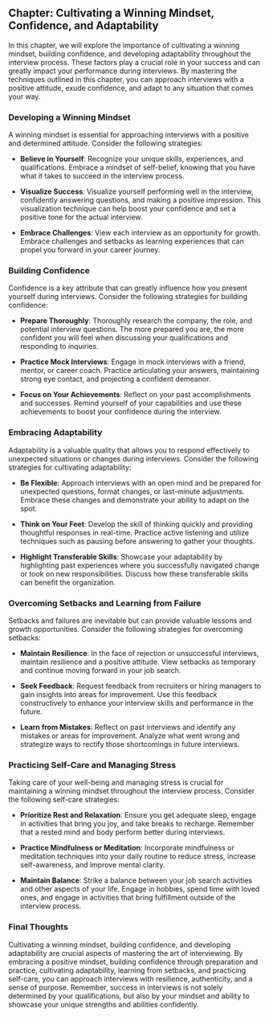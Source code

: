 Chapter: Cultivating a Winning Mindset, Confidence, and Adaptability
--------------------------------------------------------------------

In this chapter, we will explore the importance of cultivating a winning mindset, building confidence, and developing adaptability throughout the interview process. These factors play a crucial role in your success and can greatly impact your performance during interviews. By mastering the techniques outlined in this chapter, you can approach interviews with a positive attitude, exude confidence, and adapt to any situation that comes your way.

### Developing a Winning Mindset

A winning mindset is essential for approaching interviews with a positive and determined attitude. Consider the following strategies:

* **Believe in Yourself**: Recognize your unique skills, experiences, and qualifications. Embrace a mindset of self-belief, knowing that you have what it takes to succeed in the interview process.

* **Visualize Success**: Visualize yourself performing well in the interview, confidently answering questions, and making a positive impression. This visualization technique can help boost your confidence and set a positive tone for the actual interview.

* **Embrace Challenges**: View each interview as an opportunity for growth. Embrace challenges and setbacks as learning experiences that can propel you forward in your career journey.

### Building Confidence

Confidence is a key attribute that can greatly influence how you present yourself during interviews. Consider the following strategies for building confidence:

* **Prepare Thoroughly**: Thoroughly research the company, the role, and potential interview questions. The more prepared you are, the more confident you will feel when discussing your qualifications and responding to inquiries.

* **Practice Mock Interviews**: Engage in mock interviews with a friend, mentor, or career coach. Practice articulating your answers, maintaining strong eye contact, and projecting a confident demeanor.

* **Focus on Your Achievements**: Reflect on your past accomplishments and successes. Remind yourself of your capabilities and use these achievements to boost your confidence during the interview.

### Embracing Adaptability

Adaptability is a valuable quality that allows you to respond effectively to unexpected situations or changes during interviews. Consider the following strategies for cultivating adaptability:

* **Be Flexible**: Approach interviews with an open mind and be prepared for unexpected questions, format changes, or last-minute adjustments. Embrace these changes and demonstrate your ability to adapt on the spot.

* **Think on Your Feet**: Develop the skill of thinking quickly and providing thoughtful responses in real-time. Practice active listening and utilize techniques such as pausing before answering to gather your thoughts.

* **Highlight Transferable Skills**: Showcase your adaptability by highlighting past experiences where you successfully navigated change or took on new responsibilities. Discuss how these transferable skills can benefit the organization.

### Overcoming Setbacks and Learning from Failure

Setbacks and failures are inevitable but can provide valuable lessons and growth opportunities. Consider the following strategies for overcoming setbacks:

* **Maintain Resilience**: In the face of rejection or unsuccessful interviews, maintain resilience and a positive attitude. View setbacks as temporary and continue moving forward in your job search.

* **Seek Feedback**: Request feedback from recruiters or hiring managers to gain insights into areas for improvement. Use this feedback constructively to enhance your interview skills and performance in the future.

* **Learn from Mistakes**: Reflect on past interviews and identify any mistakes or areas for improvement. Analyze what went wrong and strategize ways to rectify those shortcomings in future interviews.

### Practicing Self-Care and Managing Stress

Taking care of your well-being and managing stress is crucial for maintaining a winning mindset throughout the interview process. Consider the following self-care strategies:

* **Prioritize Rest and Relaxation**: Ensure you get adequate sleep, engage in activities that bring you joy, and take breaks to recharge. Remember that a rested mind and body perform better during interviews.

* **Practice Mindfulness or Meditation**: Incorporate mindfulness or meditation techniques into your daily routine to reduce stress, increase self-awareness, and improve mental clarity.

* **Maintain Balance**: Strike a balance between your job search activities and other aspects of your life. Engage in hobbies, spend time with loved ones, and engage in activities that bring fulfillment outside of the interview process.

### Final Thoughts

Cultivating a winning mindset, building confidence, and developing adaptability are crucial aspects of mastering the art of interviewing. By embracing a positive mindset, building confidence through preparation and practice, cultivating adaptability, learning from setbacks, and practicing self-care, you can approach interviews with resilience, authenticity, and a sense of purpose. Remember, success in interviews is not solely determined by your qualifications, but also by your mindset and ability to showcase your unique strengths and abilities confidently.
